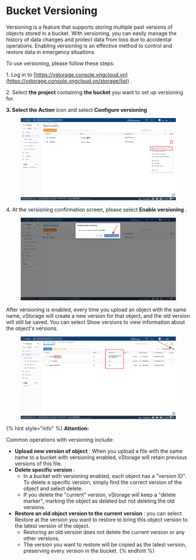 # Bucket Versioning

Versioning is a feature that supports storing multiple past versions of objects stored in a bucket. With versioning, you can easily manage the history of data changes and protect data from loss due to accidental operations. Enabling versioning is an effective method to control and restore data in emergency situations.

To use versioning, please follow these steps:

1\. Log in to [https://vstorage.console.vngcloud.vn](https://vstorage.console.vngcloud.vn/storage/list) .

2\. Select **the project** containing **the bucket** you want to set up versioning for.

**3. Select the Action** icon and select **Configure versioning**

<figure><img src="../../../../../../.gitbook/assets/image (32) (1) (1) (1).png" alt=""><figcaption></figcaption></figure>

4\. At the versioning confirmation screen, please select **Enable versioning** .

<figure><img src="../../../../../../.gitbook/assets/image (33) (1) (1) (1).png" alt=""><figcaption></figcaption></figure>

After versioning is enabled, every time you upload an object with the same name, vStorage will create a new version for that object, and the old version will still be saved. You can select Show versions to view information about the object's versions.

<figure><img src="../../../../../../.gitbook/assets/image (34) (1) (1) (1).png" alt=""><figcaption></figcaption></figure>

{% hint style="info" %}
**Attention:**

Common operations with versioning include:

* **Upload new version of object** : When you upload a file with the same name to a bucket with versioning enabled, vStorage will retain previous versions of this file.
* **Delete specific version** :
  * In a bucket with versioning enabled, each object has a "version ID". To delete a specific version, simply find the correct version of the object and select delete.
  * If you delete the "current" version, vStorage will keep a "delete marker", marking the object as deleted but not deleting the old versions.
* **Restore an old object version to the current version** : you can select Restore at the version you want to restore to bring this object version to the latest version of the object.
  * Restoring an old version does not delete the current version or any other versions.
  * The version you want to restore will be copied as the latest version, preserving every version in the bucket.
{% endhint %}
